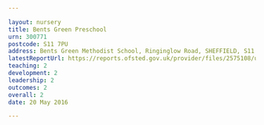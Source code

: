 ```yaml
---

layout: nursery
title: Bents Green Preschool
urn: 300771
postcode: S11 7PU
address: Bents Green Methodist School, Ringinglow Road, SHEFFIELD, S11 7PU
latestReportUrl: https://reports.ofsted.gov.uk/provider/files/2575108/urn/300771.pdf
teaching: 2
development: 2
leadership: 2
outcomes: 2
overall: 2
date: 20 May 2016

---
```

